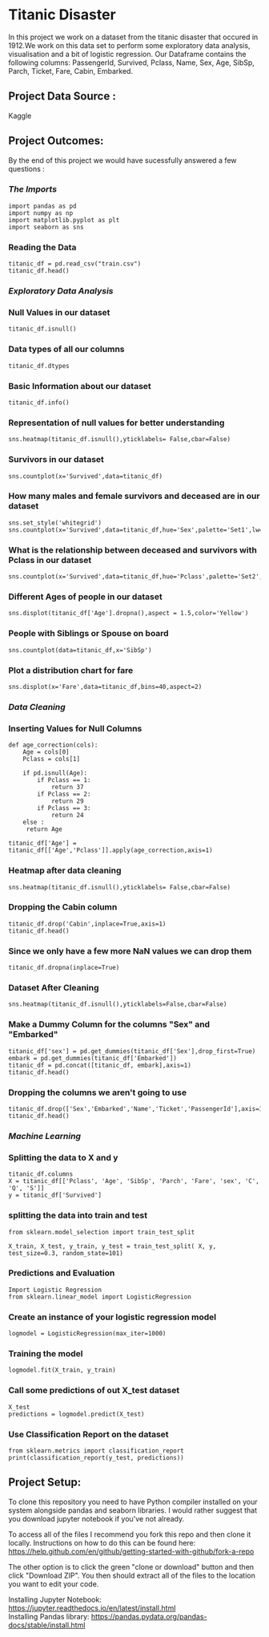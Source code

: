 # Titanic Disaster
In this project we work on a dataset from the titanic disaster that occured in 1912.We work on this data set to perform some exploratory data analysis, visualisation and a bit of logistic regression. Our Dataframe contains the following columns: PassengerId, Survived, Pclass, Name, Sex, Age, SibSp, Parch, Ticket, Fare, Cabin, Embarked.

## Project Data Source : 
Kaggle

## Project Outcomes:
By the end of this project we would have sucessfully answered a few questions :

### *The Imports*
```
import pandas as pd
import numpy as np
import matplotlib.pyplot as plt
import seaborn as sns
```

### Reading the Data
```
titanic_df = pd.read_csv("train.csv")
titanic_df.head()
```

### *Exploratory Data Analysis*
### Null Values in our dataset
```
titanic_df.isnull()
```

### Data types of all our columns
```
titanic_df.dtypes
```

### Basic Information about our dataset
```
titanic_df.info()
```

### Representation of null values for better understanding
```
sns.heatmap(titanic_df.isnull(),yticklabels= False,cbar=False)
```

### Survivors in our dataset
```
sns.countplot(x='Survived',data=titanic_df)
```

### How many males and female survivors and deceased are in our dataset
```
sns.set_style('whitegrid')
sns.countplot(x='Survived',data=titanic_df,hue='Sex',palette='Set1',lw=2,ec='white',hatch='/')
```

### What is the relationship between deceased and survivors with Pclass in our dataset
```
sns.countplot(x='Survived',data=titanic_df,hue='Pclass',palette='Set2',hatch='/',lw=3,ec='black')
```

### Different Ages of people in our dataset
```
sns.displot(titanic_df['Age'].dropna(),aspect = 1.5,color='Yellow')
```

### People with Siblings or Spouse on board
```
sns.countplot(data=titanic_df,x='SibSp')
```

### Plot a distribution chart for fare
```
sns.displot(x='Fare',data=titanic_df,bins=40,aspect=2)
```

### *Data Cleaning*
### Inserting Values for Null Columns
```
def age_correction(cols):
    Age = cols[0]
    Pclass = cols[1]
    
    if pd.isnull(Age):
        if Pclass == 1:
            return 37
        if Pclass == 2:
            return 29
        if Pclass == 3:
            return 24
    else :
     return Age

titanic_df['Age'] = titanic_df[['Age','Pclass']].apply(age_correction,axis=1)
```

### Heatmap after data cleaning
```
sns.heatmap(titanic_df.isnull(),yticklabels= False,cbar=False)
```

### Dropping the Cabin column
```
titanic_df.drop('Cabin',inplace=True,axis=1)
titanic_df.head()
```

### Since we only have a few more NaN values we can drop them
```
titanic_df.dropna(inplace=True)
```

### Dataset After Cleaning
```
sns.heatmap(titanic_df.isnull(),yticklabels=False,cbar=False)
```

### Make a Dummy Column for the columns "Sex" and "Embarked"
```
titanic_df['sex'] = pd.get_dummies(titanic_df['Sex'],drop_first=True)
embark = pd.get_dummies(titanic_df['Embarked'])
titanic_df = pd.concat([titanic_df, embark],axis=1) 
titanic_df.head()
```

### Dropping the columns we aren't going to use
```
titanic_df.drop(['Sex','Embarked','Name','Ticket','PassengerId'],axis=1,inplace=True)
titanic_df.head()
```

### *Machine Learning*

### Splitting the data to X and y
```
titanic_df.columns
X = titanic_df[['Pclass', 'Age', 'SibSp', 'Parch', 'Fare', 'sex', 'C', 'Q', 'S']]
y = titanic_df['Survived']
```

### splitting the data into train and test
```
from sklearn.model_selection import train_test_split

X_train, X_test, y_train, y_test = train_test_split( X, y, test_size=0.3, random_state=101)
```
### Predictions and Evaluation
```
Import Logistic Regression
from sklearn.linear_model import LogisticRegression
```
### Create an instance of your logistic regression model
```
logmodel = LogisticRegression(max_iter=1000)
```
### Training the model
```
logmodel.fit(X_train, y_train)
```
### Call some predictions of out X_test dataset
```
X_test
predictions = logmodel.predict(X_test)
```
### Use Classification Report on the dataset
```
from sklearn.metrics import classification_report
print(classification_report(y_test, predictions))
```

## Project Setup:
To clone this repository you need to have Python compiler installed on your system alongside pandas and seaborn libraries. I would rather suggest that you download jupyter notebook if you've not already.

To access all of the files I recommend you fork this repo and then clone it locally. Instructions on how to do this can be found here: https://help.github.com/en/github/getting-started-with-github/fork-a-repo

The other option is to click the green "clone or download" button and then click "Download ZIP". You then should extract all of the files to the location you want to edit your code.

Installing Jupyter Notebook: https://jupyter.readthedocs.io/en/latest/install.html<br>
Installing Pandas library: https://pandas.pydata.org/pandas-docs/stable/install.html









































